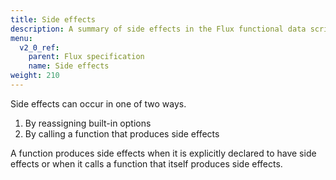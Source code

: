 ```yaml
---
title: Side effects
description: A summary of side effects in the Flux functional data scripting language.
menu:
  v2_0_ref:
    parent: Flux specification
    name: Side effects
weight: 210
---
```


Side effects can occur in one of two ways.

1. By reassigning built-in options
2. By calling a function that produces side effects

A function produces side effects when it is explicitly declared to have side effects or when it calls a function that itself produces side effects.
